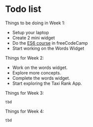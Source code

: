# Todo list

Things to be doing in Week 1:

* Setup your laptop
* Create 2 mini widget
* Do the [ES6 course](https://www.freecodecamp.org/learn/javascript-algorithms-and-data-structures/#es6) in freeCodeCamp
* Start working on the Words Widget

Things for Week 2:

* Work on the words widget.
* Explore more concepts.
* Complete the words widget.
* Start exploring the Taxi Rank App.

Things for Week 3:

`tbd`

Things for Week 4:

`tbd`

